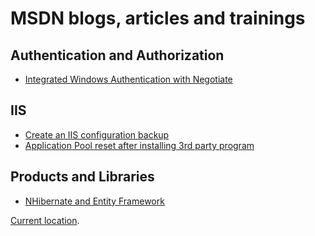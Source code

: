 # MSDN blogs, articles and trainings

## Authentication and Authorization
+ [Integrated Windows Authentication with Negotiate][AA1]

## IIS
+ [Create an IIS configuration backup][IIS1]
+ [Application Pool reset after installing 3rd party program][IIS2]

## Products and Libraries
+ [NHibernate and Entity Framework][PL1]




[Current location](https://blogs.msdn.microsoft.com/benjaminperkins).

[AA1]: 2011/2011-08-integrated-windows-authentication-with-negotiate.md

[IIS1]: /2011/2011-08-create-an-iis-configuration-backup.html
[IIS2]: 2011/2011-08-application-pool-reset-after-installing-3rd-party-program.html

[PL1]: 2011/2011-08-nhibernate-and-entity-framework.md


